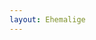 ```yaml
---
layout: Ehemalige
---
```


<script type="text/javascript">
    ajaxload('/Ehemalige/Ehemalige/');
    unternavigation('Ehemalige');
</script>
